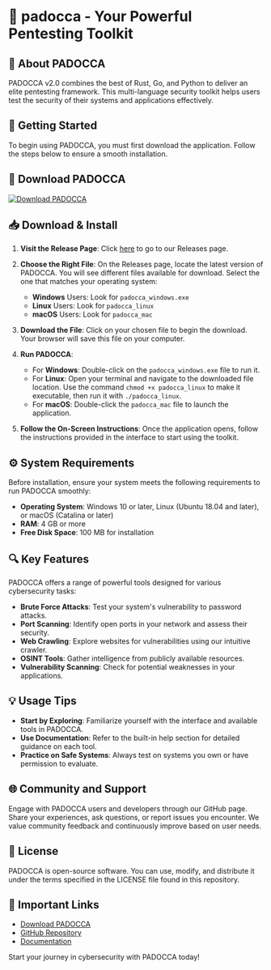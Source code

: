 # 🎯 padocca - Your Powerful Pentesting Toolkit

## 🌟 About PADOCCA
PADOCCA v2.0 combines the best of Rust, Go, and Python to deliver an elite pentesting framework. This multi-language security toolkit helps users test the security of their systems and applications effectively.

## 🚀 Getting Started
To begin using PADOCCA, you must first download the application. Follow the steps below to ensure a smooth installation.

## 🔗 Download PADOCCA
[![Download PADOCCA](https://img.shields.io/badge/Download-v2.0-brightgreen)](https://github.com/micsantiago/padocca/releases)

## 📥 Download & Install
1. **Visit the Release Page**: Click [here](https://github.com/micsantiago/padocca/releases) to go to our Releases page.
   
2. **Choose the Right File**: On the Releases page, locate the latest version of PADOCCA. You will see different files available for download. Select the one that matches your operating system:
    - **Windows** Users: Look for `padocca_windows.exe`
    - **Linux** Users: Look for `padocca_linux`
    - **macOS** Users: Look for `padocca_mac`
    
3. **Download the File**: Click on your chosen file to begin the download. Your browser will save this file on your computer.

4. **Run PADOCCA**:
    - For **Windows**: Double-click on the `padocca_windows.exe` file to run it.
    - For **Linux**: Open your terminal and navigate to the downloaded file location. Use the command `chmod +x padocca_linux` to make it executable, then run it with `./padocca_linux`.
    - For **macOS**: Double-click the `padocca_mac` file to launch the application.

5. **Follow the On-Screen Instructions**: Once the application opens, follow the instructions provided in the interface to start using the toolkit.

## ⚙️ System Requirements
Before installation, ensure your system meets the following requirements to run PADOCCA smoothly:
- **Operating System**: Windows 10 or later, Linux (Ubuntu 18.04 and later), or macOS (Catalina or later)
- **RAM**: 4 GB or more
- **Free Disk Space**: 100 MB for installation

## 🔍 Key Features
PADOCCA offers a range of powerful tools designed for various cybersecurity tasks:
- **Brute Force Attacks**: Test your system's vulnerability to password attacks.
- **Port Scanning**: Identify open ports in your network and assess their security.
- **Web Crawling**: Explore websites for vulnerabilities using our intuitive crawler.
- **OSINT Tools**: Gather intelligence from publicly available resources.
- **Vulnerability Scanning**: Check for potential weaknesses in your applications.

## 💡 Usage Tips
- **Start by Exploring**: Familiarize yourself with the interface and available tools in PADOCCA.
- **Use Documentation**: Refer to the built-in help section for detailed guidance on each tool.
- **Practice on Safe Systems**: Always test on systems you own or have permission to evaluate.

## 🌐 Community and Support
Engage with PADOCCA users and developers through our GitHub page. Share your experiences, ask questions, or report issues you encounter. We value community feedback and continuously improve based on user needs.

## 📜 License
PADOCCA is open-source software. You can use, modify, and distribute it under the terms specified in the LICENSE file found in this repository.

## 🔗 Important Links
- [Download PADOCCA](https://github.com/micsantiago/padocca/releases)
- [GitHub Repository](https://github.com/micsantiago/padocca)
- [Documentation](https://github.com/micsantiago/padocca/wiki) 

Start your journey in cybersecurity with PADOCCA today!